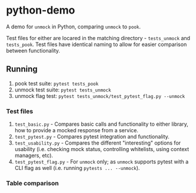 # python-demo
A demo for `unmock` in Python, comparing `unmock` to `pook`.

Test files for either are locared in the matching directory - `tests_unmock` and `tests_pook`. Test files have identical naming to allow for easier comparison between functionality.

## Running
1. pook test suite:
`pytest tests_pook`
2. unmock test suite:
`pytest tests_unmock`
3. unmock flag test:
`pytest tests_unmock/test_pytest_flag.py --unmock`

### Test files
1. `test_basic.py` - Compares basic calls and functionality to either library, how to provide a mocked response from a service.
1. `test_pytest.py` - Compares pytest integration and functionality.
1. `test_usability.py` - Compares the different "interesting" options for usability (i.e. checking mock status, controlling whitelists, using context managers, etc).
1. `test_pytest_flag.py` - For `unmock` only; as `unmock` supports pytest with a CLI flag as well (i.e. running `pytests ... --unmock`).

### Table comparison
